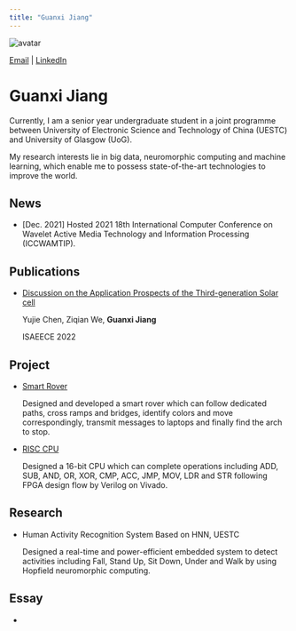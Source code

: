 ```yaml
---
title: "Guanxi Jiang"
---
```


![avatar](https://raw.github.com/guanxijiang/guanxijiang.github.io/main/gxj.jpg)

[Email](mailto:2429648J@student.gla.ac.uk) \| [LinkedIn](https://www.linkedin.com/in/GuanxiJiang/)

# Guanxi Jiang

Currently, I am a senior year undergraduate student in a joint programme between University of Electronic Science and Technology of China (UESTC) and University of Glasgow (UoG). 

My research interests lie in big data, neuromorphic computing and machine learning, which enable me to possess state-of-the-art technologies to improve the world.

## News
- [Dec. 2021] Hosted 2021 18th International Computer Conference on Wavelet Active Media Technology and Information Processing (ICCWAMTIP).

## Publications

- [Discussion on the Application Prospects of the Third-generation Solar cell](url)

  Yujie Chen, Ziqian We, **Guanxi Jiang**

  ISAEECE 2022

## Project
  
- [Smart Rover]() 

  Designed and developed a smart rover which can follow dedicated paths, cross ramps and bridges, identify colors and move correspondingly, transmit messages to laptops and finally find the arch to stop.
  
- [RISC CPU]() 

  Designed a 16-bit CPU which can complete operations including ADD, SUB, AND, OR, XOR, CMP, ACC, JMP, MOV, LDR and STR following FPGA design flow by Verilog on Vivado.


## Research

- Human Activity Recognition System Based on HNN, UESTC

  Designed a real-time and power-efficient embedded system to detect activities including Fall, Stand Up, Sit Down, Under and Walk by using Hopfield neuromorphic computing.
  

## Essay

- []()
